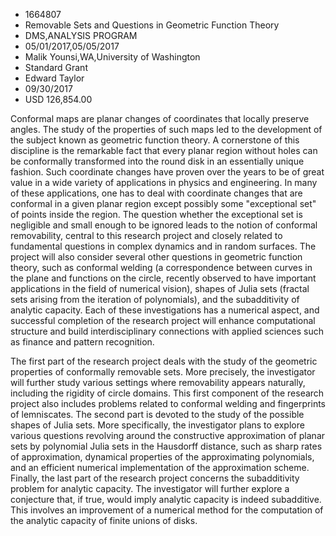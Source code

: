 
* 1664807
* Removable Sets and Questions in Geometric Function Theory
* DMS,ANALYSIS PROGRAM
* 05/01/2017,05/05/2017
* Malik Younsi,WA,University of Washington
* Standard Grant
* Edward Taylor
* 09/30/2017
* USD 126,854.00

Conformal maps are planar changes of coordinates that locally preserve angles.
The study of the properties of such maps led to the development of the subject
known as geometric function theory. A cornerstone of this discipline is the
remarkable fact that every planar region without holes can be conformally
transformed into the round disk in an essentially unique fashion. Such
coordinate changes have proven over the years to be of great value in a wide
variety of applications in physics and engineering. In many of these
applications, one has to deal with coordinate changes that are conformal in a
given planar region except possibly some "exceptional set" of points inside the
region. The question whether the exceptional set is negligible and small enough
to be ignored leads to the notion of conformal removability, central to this
research project and closely related to fundamental questions in complex
dynamics and in random surfaces. The project will also consider several other
questions in geometric function theory, such as conformal welding (a
correspondence between curves in the plane and functions on the circle, recently
observed to have important applications in the field of numerical vision),
shapes of Julia sets (fractal sets arising from the iteration of polynomials),
and the subadditivity of analytic capacity. Each of these investigations has a
numerical aspect, and successful completion of the research project will enhance
computational structure and build interdisciplinary connections with applied
sciences such as finance and pattern recognition.

The first part of the research project deals with the study of the geometric
properties of conformally removable sets. More precisely, the investigator will
further study various settings where removability appears naturally, including
the rigidity of circle domains. This first component of the research project
also includes problems related to conformal welding and fingerprints of
lemniscates. The second part is devoted to the study of the possible shapes of
Julia sets. More specifically, the investigator plans to explore various
questions revolving around the constructive approximation of planar sets by
polynomial Julia sets in the Hausdorff distance, such as sharp rates of
approximation, dynamical properties of the approximating polynomials, and an
efficient numerical implementation of the approximation scheme. Finally, the
last part of the research project concerns the subadditivity problem for
analytic capacity. The investigator will further explore a conjecture that, if
true, would imply analytic capacity is indeed subadditive. This involves an
improvement of a numerical method for the computation of the analytic capacity
of finite unions of disks.
